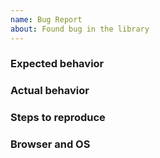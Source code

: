 ```yaml
---
name: Bug Report
about: Found bug in the library
---
```


### Expected behavior

### Actual behavior

### Steps to reproduce

### Browser and OS

<!--
You can create demo by forking this codepen http://codepen.io/jcubic/pen/MbVMwO

Please don't close the issue, I'm marking it as resolved and closing when merge to master

-->
